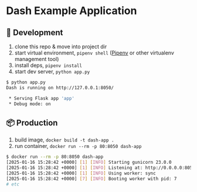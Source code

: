 # Dash Example Application

## 🚧 Development


1. clone this repo & move into project dir
2. start virtual environment, `pipenv shell` ([Pipenv](https://pipenv.pypa.io/en/latest/) or other virtualenv management tool)
3. install deps, `pipenv install`
4. start dev server, `python app.py`

```bash
$ python app.py
Dash is running on http://127.0.0.1:8050/

 * Serving Flask app 'app'
 * Debug mode: on
```

## 📦 Production

1. build image, `docker build -t dash-app .`
2. run container, `docker run --rm -p 80:8050 dash-app`
```bash
$ docker run --rm -p 80:8050 dash-app
[2025-01-16 15:28:42 +0000] [1] [INFO] Starting gunicorn 23.0.0
[2025-01-16 15:28:42 +0000] [1] [INFO] Listening at: http://0.0.0.0:8050 (1)
[2025-01-16 15:28:42 +0000] [1] [INFO] Using worker: sync
[2025-01-16 15:28:42 +0000] [7] [INFO] Booting worker with pid: 7
# etc
```